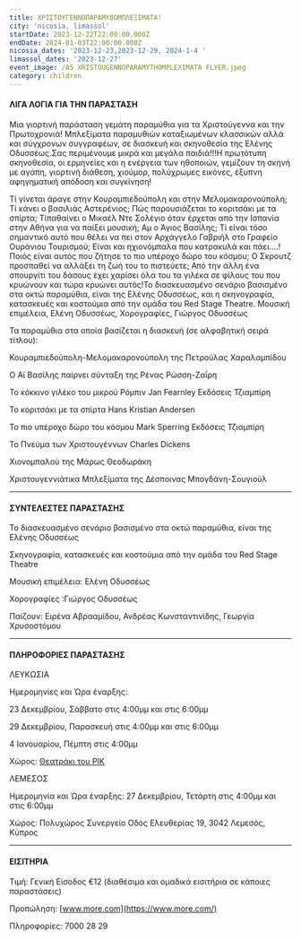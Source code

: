 ```yaml
---
title: ΧΡΙΣΤΟΥΓΕΝΝΟΠΑΡΑΜΥΘΟΜΠΛΕΞΙΜΑΤΑ!
city: 'nicosia, limassol'
startDate: 2023-12-22T22:00:00.000Z
endDate: 2024-01-03T22:00:00.000Z
nicosia_dates: '2023-12-23,2023-12-29, 2024-1-4 '
limassol_dates: '2023-12-27'
event_image: /A5 XRISTOUGENNOPARAMYTHOMPLEXIMATA FLYER.jpeg
category: children
---
```


#### ΛΙΓΑ ΛΟΓΙΑ ΓΙΑ ΤΗΝ ΠΑΡΑΣΤΑΣΗ

Μια γιορτινή παράσταση	γεμάτη παραμύθια	για τα Χριστούγεννα	και την Πρωτοχρονιά!	Μπλεξίματα	παραμυθιών	καταξιωμένων	κλασσικών	αλλά και σύγχρονων συγγραφέων, σε διασκευή και σκηνοθεσία της Ελένης Οδυσσέως.Σας περιμένουμε μικρά και μεγάλα παιδιά!!!Η πρωτότυπη σκηνοθεσία, οι ερμηνείες και η ενέργεια των ηθοποιών, γεμίζουν τη σκηνή με αγάπη, γιορτινή διάθεση, χιούμορ, πολύχρωμες εικόνες, έξυπνη αφηγηματική απόδοση και συγκίνηση!

Τί γίνεται άραγε στην Κουραμπιεδούπολη και στην Μελομακαρονούπολη; Τί κάνει ο βασιλιάς Αστερένιος; Πώς παρουσιάζεται το κοριτσάκι με τα σπίρτα; Τί​παθαίνει ο Μικαέλ Ντε Σολέγιο όταν έρχεται από την Ισπανία στην Αθήνα για να παίξει μουσική; Αμ ο Άγιος Βασίλης; Τί είναι τόσο σημαντικό αυτό που θέλει να πει στον Αρχάγγελο Γαβριήλ στο Γραφείο Ουράνιου Τουρισμού; Είναι και ηχιονόμπαλα που κατρακυλά και πάει….! Ποιός είναι αυτός που ζήτησε το πιο υπέροχο δώρο του κόσμου; Ο Σκρουτζ προσπαθεί να αλλάξει τη ζωή του το πιστεύετε; Από την άλλη ένα σπουργίτι του δάσους έχει χαρίσει όλα του τα γιλέκα σε φίλους του που κρυώνουν και τώρα κρυώνει αυτός!Το διασκευασμένο σενάριο βασισμένο στα οκτώ παραμύθια, είναι της Ελένης Οδυσσέως, και η σκηνογραφία, κατασκευές και κοστούμια από την ομάδα του Red Stage Theatre. Μουσική επιμέλεια, Ελένη Οδυσσέως, Χορογραφίες, Γιώργος Οδυσσέως

Τα παραμύθια στα οποία βασίζεται η διασκευή (σε αλφαβητική σειρά τίτλου):

Κουραμπιεδούπολη-Μελομακαρονούπολη της Πετρούλας Χαραλαμπίδου

Ο Αϊ Βασίλης παίρνει σύνταξη της Ρένας Ρώσση-Ζαΐρη

Το κόκκινο γιλέκο του μικρού Ρόμπιν	Jan Fearnley	Εκδόσεις Τζιαμπίρη

Το κοριτσάκι με τα σπίρτα	Hans Kristian Andersen

Το πιο υπέροχο δώρο του κόσμου Mark Sperring	Εκδόσεις Τζιαμπίρη

Το Πνεύμα των Χριστουγέννων	Charles Dickens

Χιονομπαλού της Μάρως Θεοδωράκη

Χριστουγεννιάτικα Μπλεξίματα της Δέσποινας Μπογδάνη-Σουγιούλ

***

#### ΣΥΝΤΕΛΕΣΤΕΣ ΠΑΡΑΣΤΑΣΗΣ

Το διασκευασμένο σενάριο βασισμένο στα οκτώ παραμύθια, είναι της Ελένης Οδυσσέως

Σκηνογραφία, κατασκευές και κοστούμια από την ομάδα του Red Stage Theatre

Μουσική επιμέλεια: Ελένη Οδυσσέως

Χορογραφίες :Γιώργος Οδυσσέως

Παίζουν: Ειρένα Αβρααμίδου, Ανδρέας Κωνσταντινίδης, Γεωργία Χρυσοστόμου

***

#### ΠΛΗΡΟΦΟΡΙΕΣ ΠΑΡΑΣΤΑΣΗΣ

ΛΕΥΚΩΣΙΑ

Ημερομηνίες και Ώρα έναρξης: 

23 Δεκεμβρίου, Σάββατο στις 4:00μμ και στις 6:00μμ

29 Δεκεμβρίου, Παρασκευή στις 4:00μμ και στις 6:00μμ

4 Ιανουαρίου, Πέμπτη στις 4:00μμ 

Χώρος:  [Θεατράκι του ΡΙΚ](https://www.google.com/maps/place/Cyprus+Broadcasting+Corporation/@35.1263687,33.3505209,14z/data=!4m10!1m2!2m1!1zzrjOtc6xz4TPgc6xzrrOuSDPgc65zro!3m6!1s0x14de19d00311c797:0xc356aa23568af3d8!8m2!3d35.1468717!4d33.3829773!15sChfOuM61zrHPhM-BzrHOus65IM-BzrnOuloZIhfOuM61zrHPhM-BzrHOus65IM-BzrnOupIBEnRlbGV2aXNpb25fc3RhdGlvbpoBI0NoWkRTVWhOTUc5blMwVkpRMEZuU1VSS0xWbHRVVmRCRUFF4AEA!16s%2Fg%2F1tfy4r6v?entry=ttu) 

ΛΕΜΕΣΟΣ

Ημερομηνία και Ώρα έναρξης: 27 Δεκεμβρίου, Τετάρτη στις 4:00μμ και στις 6:00μμ

Χώρος: Πολυχώρος Συνεργείο	Οδός Ελευθερίας 19, 3042 Λεμεσός, Κύπρος

***

#### ΕΙΣΙΤΗΡΙΑ

Τιμή: Γενική Είσοδος €12	(διαθέσιμα και ομαδικά εισιτήρια σε κάποιες παραστάσεις)

Προπώληση: [www.more.com](https://www.more.com/)

Πληροφορίες: 7000 28 29
